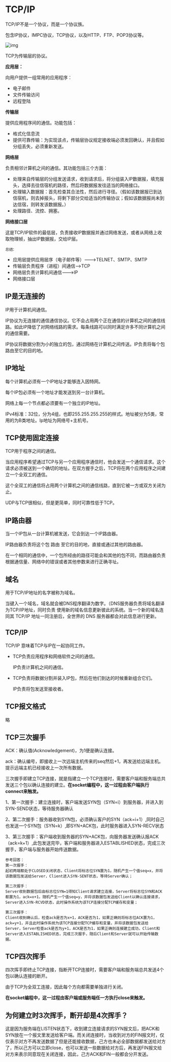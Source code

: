 # TCP/IP

TCP/IP不是一个协议，而是一个协议族。

包含IP协议，IMPC协议，TCP协议，以及HTTP、FTP、POP3协议等。

![img](https://upload-images.jianshu.io/upload_images/2964446-1fd7a0f3216c0530.jpg?imageMogr2/auto-orient/strip|imageView2/2/w/284/format/webp)

TCP为传输层的协议。



**应用层：**

向用户提供一组常用的应用程序：

* 电子邮件
* 文件传输访问
* 远程登陆

**传输层**

提供应用程序间的通信。功能包括：

* 格式化信息流
* 提供可靠传输：为实现该点，传输层协议规定接收端必须发回确认，并且假如分组丢失，必须重新发送。

**网络层**

负责相邻计算机之间的通信。其功能包括三个方面：

* 处理来自传输层的分组发送请求，收到请求后，将分组装入IP数据报，填充报头，选择去往信宿机的路径，然后将数据报发往适当的网络接口。
* 处理输入数据报：首先检查其合法性，然后进行寻径。（假如该数据报已到达信宿机，则去掉报头，将剩下部分交给适当的传输协议；假如该数据报尚未到达信宿，则转发该数据报。）
* 处理路径、流控、拥塞。

**网络接口层**

这是TCP/IP软件的最低层，负责接收IP数据报并通过网络发送，或者从网络上收取物理帧，抽出IP数据报，交给IP层。



`总结`:

* 应用层提供应用层序（电子邮件等）--->TELNET、SMTP、SMTP
* 传输层负责程序（进程）间通信-->TCP
* 网络层负责计算机间通信--->IP
* 网络接口层



## IP是无连接的

IP用于计算机间通信。

IP协议为无连接的通信通信协议。它不会占用两个正在通信的计算机之间的通信线路。如此IP降低了对网络线路的需求。每条线路可以同时满足许多不同计算机之间的通信需要。

IP协议将数据分割为小的独立的包，通过网络在计算机之间传送。IP负责将每个包路由至它的目的地。



## IP地址

每个计算机必须有一个IP地址才能够连入因特网。

每个IP包必须有一个地址才能发送到另一台计算机。

网络上每一个节点都必须要有一个独立的IP地址。

IPv4标准：32位，分为4组，也即255.255.255.255的样式。地址被分为5类，常用的为B类地址。Ip地址为网络号+主机号。



## TCP使用固定连接

TCP用于程序之间的通信。

当应用程序希望通过TCP与另一个应用程序通信时，他会发送一个通信请求。这个请求必须被送到一个确切的地址。在双方握手之后，TCP将在两个应用程序之间建立一个全双工的通信。

这个全双工的通信将占用两个计算机之间的通信线路，直到它被一方或双方关闭为止。

UDP与TCP很相似，但是更简单，同时可靠性低于TCP。



## IP路由器

当一个IP包从一台计算机被发送，它会到达一个IP路由器。

IP路由器负责将这个包 路由 至它的目的地，直接或通过其他的路由器。

在一个相同的通信中，一个包所经由的路径可能会和其他的包不同，而路由器负责根据通信量、网络中的错误或者其他参数来进行正确寻址。



## 域名

用于TCP/IP地址的名字被称为域名。

当键入一个域名，域名就会被DNS程序翻译为数字。（DNS服务器负责将域名翻译为TCP/IP地址，同时负责 使用新的域名信息更新彼此的系统。当一个新的域名连同其 TCP/IP 地址一同注册后，全世界的 DNS 服务器都会对此信息进行更新。



## TCP/IP

TCP/IP 意味着TCP与IP在一起协同工作。

* TCP负责应用程序和网络软件之间的通信。

  IP负责计算机之间的通信。

* TCP负责将数据分割并装入IP包，然后在他们到达的时候重新组合它们。

  IP负责将包发送至接收者。

## TCP报文格式

略

## TCP三次握手

ACK：确认值(Acknowledgement)，为1便是确认连接。

ack：确认编号，即接收上一次远端主机传来的seq然后+1，再发送给远端主机。提示远端主机已经接收上一次所有数据。

三次握手即建立TCP连接，就是指建立一个TCP连接时，需要客户端和服务端总共发送三个包以确认连接的建立。**在socket编程中，这一过程由客户端执行connect来触发。**

1、第一次握手：建立连接时，客户端发送SYN包（SYN=i）到服务器，并进入到SYN-SEND状态，等待服务器确认

2、第二次握手：服务器收到SYN包，必须确认客户的SYN（ack=i+1）,同时自己也发送一个SYN包（SYN=k）,即SYN+ACK包，此时服务器进入SYN-RECV状态

3、第三次握手：客户端收到服务器的SYN+ACK包，向服务器发送确认报ACK（ack=k+1）,此包发送完毕，客户端和服务器进入ESTABLISHED状态，完成三次握手，客户端与服务器开始传送数据。



```text
参考回答：
第一次握手：
起初两端都处于CLOSED关闭状态，Client将标志位SYN置为1，随机产生一个值seq=x，并将该数据包发送给Server，Client进入SYN-SENT状态，等待Server确认；

第二次握手：
Server收到数据包后由标志位SYN=1得知Client请求建立连接，Server将标志位SYN和ACK都置为1，ack=x+1，随机产生一个值seq=y，并将该数据包发送给Client以确认连接请求，Server进入SYN-RCVD状态，此时操作系统为该TCP连接分配TCP缓存和变量；

第三次握手：
Client收到确认后，检查ack是否为x+1，ACK是否为1，如果正确则将标志位ACK置为1，ack=y+1，并且此时操作系统为该TCP连接分配TCP缓存和变量，并将该数据包发送给Server，Server检查ack是否为y+1，ACK是否为1，如果正确则连接建立成功，Client和Server进入ESTABLISHED状态，完成三次握手，随后Client和Server就可以开始传输数据。
```



## TCP四次挥手

四次挥手即终止TCP连接，指断开TCP连接时，需要客户端和服务端总共发送4个包以确认连接的断开。

由于TCP为全双工连接，因此每个方向都需要单独进行关闭。

**在socket编程中，这一过程由客户端或服务端任一方执行close来触发。**



## 为何建立时3次挥手，断开却是4次挥手？

这是因为服务端在LISTEN状态下，收到建立连接请求的SYN报文后，把ACK和SYN放在一个报文里发送给客户端。而关闭连接时，当收到对方的FIN报文时，仅仅表示对方不再发送数据了但是还能接收数据，己方也未必全部数据都发送给对方了，所以己方可以立即close，也可以发送一些数据给对方后，再发送FIN报文给对方来表示同意现在关闭连接，因此，己方ACK和FIN一般都会分开发送。
